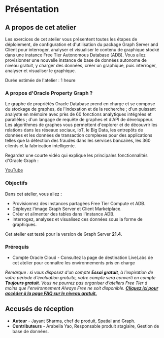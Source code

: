 # Présentation

## A propos de cet atelier

Les exercices de cet atelier vous présentent toutes les étapes de déploiement, de configuration et d'utilisation du package Graph Server and Client pour interroger, analyser et visualiser le contenu de graphique stocké dans une instance Free Tier Autonomous Database (ADB). Vous allez provisionner une nouvelle instance de base de données autonome de niveau gratuit, y charger des données, créer un graphique, puis interroger, analyser et visualiser le graphique.

Durée estimée de l'atelier : 1 heure

### A propos d'Oracle Property Graph ?

Le graphe de propriétés Oracle Database prend en charge et se compose du stockage de graphes, de l'indexation et de la recherche ; d'un puissant analyste en mémoire avec près de 60 fonctions analytiques intégrées et parallèles ; d'un langage de requête de graphes et d'API de développeur. Les algorithmes de graphes vous permettent d'explorer et de découvrir les relations dans les réseaux sociaux, IoT, le Big Data, les entrepôts de données et les données de transaction complexes pour des applications telles que la détection des fraudes dans les services bancaires, les 360 clients et la fabrication intelligente.

Regardez une courte vidéo qui explique les principales fonctionnalités d'Oracle Graph :

[YouTube](youtube:-DYVgYJPbQA)

### Objectifs

Dans cet atelier, vous allez :

*   Provisionnez des instances partagées Free Tier Compute et ADB.
*   Déployez l'image Graph Server et Client Marketplace.
*   Créer et alimenter des tables dans l'instance ADB.
*   Interrogez, analysez et visualisez ces données sous la forme de graphiques.

Cet atelier est testé pour la version de Graph Server **21.4**.

### Prérequis

*   Compte Oracle Cloud - Consultez la page de destination LiveLabs de cet atelier pour connaître les environnements pris en charge

_Remarque : si vous disposez d'un compte **Essai gratuit**, à l'expiration de votre période d'évaluation gratuite, votre compte sera converti en compte **Toujours gratuit**. Vous ne pourrez pas organiser d'ateliers Free Tier à moins que l'environnement Always Free ne soit disponible. **[Cliquez ici pour accéder à la page FAQ sur le niveau gratuit.](https://www.oracle.com/cloud/free/faq.html)**_

## Accusés de réception

*   **Auteur** - Jayant Sharma, chef de produit, Spatial and Graph.
*   **Contributeurs** - Arabella Yao, Responsable produit stagiaire, Gestion de base de données.
